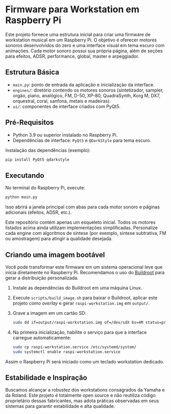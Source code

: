# Firmware para Workstation em Raspberry Pi

Este projeto fornece uma estrutura inicial para criar uma firmware de workstation musical em um Raspberry Pi. O objetivo é oferecer motores sonoros desenvolvidos do zero e uma interface visual em tema escuro com animações. Cada motor sonoro possui sua própria página, além de seções para efeitos, ADSR, performance, global, master e arpeggiador.

## Estrutura Básica

- `main.py`: ponto de entrada da aplicação e inicialização da interface.
- `engines/`: diretório contendo os motores sonoros (sintetizador, sampler,
  orgão, piano, analógico, FM, D-50, XP-80, QuadraSynth, Korg M, DX7, orquestral,
  coral, sanfona, metais e madeiras).
- `ui/`: componentes de interface criados com PyQt5.

## Pré-Requisitos

- Python 3.9 ou superior instalado no Raspberry Pi.
- Dependências de interface: `PyQt5` e `QDarkStyle` para tema escuro.

Instalação das dependências (exemplo):
```bash
pip install PyQt5 qdarkstyle
```

## Executando

No terminal do Raspberry Pi, execute:
```bash
python main.py
```

Isso abrirá a janela principal com abas para cada motor sonoro e páginas adicionais (efeitos, ADSR, etc.).

Este repositório contém apenas um esqueleto inicial. Todos os motores listados
acima ainda utilizam implementações simplificadas. Personalize cada engine com
algoritmos de síntese (por exemplo, síntese subtrativa, FM ou amostragem) para
atingir a qualidade desejada.

## Criando uma imagem bootável

Você pode transformar este firmware em um sistema operacional leve que inicia
diretamente no Raspberry Pi. Recomendamos o uso do
[Buildroot](https://buildroot.org/) para gerar a distribuição personalizada.

1. Instale as dependências do Buildroot em uma máquina Linux.
2. Execute `scripts/build_image.sh` para baixar o Buildroot, aplicar este
   projeto como _overlay_ e gerar `raspi-workstation.img` em `output/`.
3. Grave a imagem em um cartão SD:

   ```bash
   sudo dd if=output/raspi-workstation.img of=/dev/sdX bs=4M status=progress
   ```

4. Na primeira inicialização, habilite o serviço para que a interface carregue
   automaticamente:

   ```bash
   sudo cp raspi-workstation.service /etc/systemd/system/
   sudo systemctl enable raspi-workstation.service
   ```

Assim o Raspberry Pi será iniciado como um teclado workstation dedicado.

## Estabilidade e Inspiração

Buscamos alcançar a robustez dos workstations consagrados da Yamaha e da Roland. Este projeto é totalmente open source e não reutiliza código proprietário dessas fabricantes, mas adota práticas observadas em seus sistemas para garantir estabilidade e alta qualidade.
